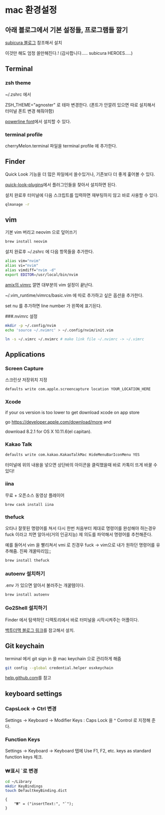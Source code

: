 # mac 환경설정



## 아래 블로그에서 기본 설정들, 프로그램들 깔기

[subicura 블로그](https://subicura.com/2017/11/22/mac-os-development-environment-setup.html) 참조해서 설치

이것만 해도 엄청 쓸만해진다.! (감사합니다..... subicura HEROES.....)



## Terminal

### zsh theme

~/.zshrc 에서 

ZSH_THEME="agnoster" 로 테마 변경한다. (폰트가 안깔려 있으면 따로 설치해서 터미널 폰트 변경 해줘야함)

[powerline font](https://github.com/powerline/fonts)에서 설치할 수 있다.


### terminal profile

cherryMelon.terminal 파일을 terminal profile 에 추가한다.

## Finder

Quick Look 기능을 더 많은 파일에서 쓸수있거나, 기존보다 더 좋게 훑어볼 수 있다.

[quick-look-plugins](https://github.com/sindresorhus/quick-look-plugins)에서 플러그인들을 찾아서 설치하면 된다.

설치 완료후 터미널에 다음 스크립트를 입력하면 재부팅하지 않고 바로 사용할 수 있다.

```sh
qlmanage -r
```

## vim

기본 vim 버리고 neovim 으로 덮어쓰기

```sh
brew install neovim 

```

설치 완료후 ~/.zshrc 에 다음 항목들을 추가한다.

```sh
alias vim="nvim"
alias vi="nvim"
alias vimdiff="nvim -d"
export EDITOR=/usr/local/bin/nvim

```

[amix의 vimrc](https://github.com/amix/vimrc) 깔면 대부분의 vim 설정이 끝난다.

~/.vim_runtime/vimrcs/basic.vim 에 따로 추가하고 싶은 옵션을 추가한다.

set nu 를 추가하면 line number 가 왼쪽에 표기된다.

###.nvimrc 설정

```sh
mkdir -p ~/.config/nvim
echo 'source ~/.nvimrc' > ~/.config/nvim/init.vim

ln -s ~/.vimrc ~/.nvimrc # make link file ~/.nvimrc -> ~/.vimrc
```



## Applications

### Screen Capture

스크린샷 저장위치 지정

```sh
defaults write com.apple.screencapture location YOUR_LOCATION_HERE
```

### Xcode

if your os version is too lower to get download xcode on app store

go https://developer.apple.com/download/more and
 
download 8.2.1 for OS X 10.11.6(el capitan).

### Kakao Talk

```sh
defaults write com.kakao.KakaoTalkMac HideMenuBarIconMenu YES
```

터미널에 위의 내용을 넣으면 상단바의 아이콘을 클릭했을때 바로 카톡이 뜨게 바꿀 수 있다!

### iina

무료 + 오픈소스 동영상 플레이어

```shell
brew cask install iina
```



### thefuck

오타나 잘못된 명령어를 쳐서 다시 한번 처음부터 제대로 명령어를 완성해야 하는경우 fuck 이라고 치면 알아서(거의 인공지능) 제 의도를 파악해서 명령어를 추천해준다.

예를 들어서 vim 을 빨리쳐서 vmi 로 친경우 fuck -> vim으로 내가 원하던 명령어를 유추해줌. 진짜 개꿀따리임;;

```shell
brew install thefuck
```



### autoenv 설치하기

.env 가 있으면 알아서 불러주는 개꿀템이다.

```shell
brew install autoenv
```



### Go2Shell 설치하기

Finder 에서 탐색하던 디렉토리에서 바로 터미널을 시작시켜주는 어플이다.

[백투더맥 블로그 링크](http://macnews.tistory.com/1216)를 참고해서 설치.

## Git keychain

terminal 에서 git sign in 을 mac keychain 으로 관리하게 해줌

```sh
git config --global credential.helper osxkeychain
```

[help.github.com](https://help.github.com/en/articles/caching-your-github-password-in-git)를 참고


## keyboard settings



### CapsLock -> Ctrl 변경

Settings -> Keyboard -> Modifier Keys : Caps Lock 을 ^ Control 로 지정해 준다.



### Function Keys

Settings -> Keyboard -> Keyboard 탭에 Use F1, F2, etc. keys as standard function keys 체크.

### ₩표시 \`로 변경

```sh
cd ~/Library
mkdir KeyBindings
touch DefaultkeyBinding.dict
```

```
{
    "₩" = ("insertText:", "`");
}
```



